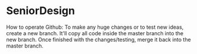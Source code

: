 # SeniorDesign

How to operate Github:
To make any huge changes or to test new ideas, create a new branch. It'll copy all code inside the master branch into the new branch.
Once finished with the changes/testing, merge it back into the master branch.
